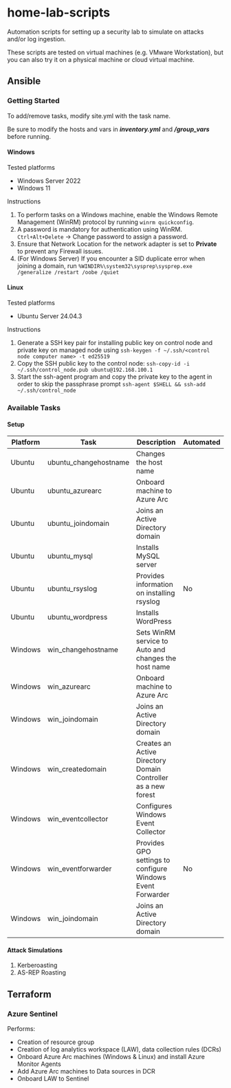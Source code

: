 # home-lab-scripts

Automation scripts for setting up a security lab to simulate on attacks and/or log ingestion.

These scripts are tested on virtual machines (e.g. VMware Workstation), but you can also try it on a physical machine or cloud virtual machine.

## Ansible

### Getting Started

To add/remove tasks, modify site.yml with the task name.

Be sure to modify the hosts and vars in ***inventory.yml*** and ***/group_vars*** before running.

#### Windows
Tested platforms
- Windows Server 2022
- Windows 11

Instructions
1. To perform tasks on a Windows machine, enable the Windows Remote Management (WinRM) protocol by running `winrm quickconfig`.
2. A password is mandatory for authentication using WinRM. `Ctrl+Alt+Delete` -> Change password to assign a password.
3. Ensure that Network Location for the network adapter is set to **Private** to prevent any Firewall issues.
4. (For Windows Server) If you encounter a SID duplicate error when joining a domain, run `%WINDIR%\system32\sysprep\sysprep.exe /generalize /restart /oobe /quiet`

#### Linux
Tested platforms
- Ubuntu Server 24.04.3

Instructions
1. Generate a SSH key pair for installing public key on control node and private key on managed node using `ssh-keygen -f ~/.ssh/<control node computer name> -t ed25519`
2. Copy the SSH public key to the control node: `ssh-copy-id -i ~/.ssh/control_node.pub ubuntu@192.168.100.1`
3. Start the ssh-agent program and copy the private key to the agent in order to skip the passphrase prompt `ssh-agent $SHELL && ssh-add ~/.ssh/control_node`

### Available Tasks

#### Setup
| Platform | Task                  | Description                                                   | Automated |
| -------- | --------------------- | ------------------------------------------------------------- | --------- |
| Ubuntu   | ubuntu_changehostname | Changes the host name                                         |           |
| Ubuntu   | ubuntu_azurearc       | Onboard machine to Azure Arc                                  |           |
| Ubuntu   | ubuntu_joindomain     | Joins an Active Directory domain                              |           |
| Ubuntu   | ubuntu_mysql          | Installs MySQL server                                         |           |
| Ubuntu   | ubuntu_rsyslog        | Provides information on installing rsyslog                    | No        |
| Ubuntu   | ubuntu_wordpress      | Installs WordPress                                            |           |
| Windows  | win_changehostname    | Sets WinRM service to Auto and changes the host name          |           |
| Windows  | win_azurearc          | Onboard machine to Azure Arc                                  |           |
| Windows  | win_joindomain        | Joins an Active Directory domain                              |           |
| Windows  | win_createdomain      | Creates an Active Directory Domain Controller as a new forest |           |
| Windows  | win_eventcollector    | Configures Windows Event Collector                            |           |
| Windows  | win_eventforwarder    | Provides GPO settings to configure Windows Event Forwarder    | No        |
| Windows  | win_joindomain        | Joins an Active Directory domain                              |           | 

#### Attack Simulations
1. Kerberoasting
2. AS-REP Roasting

## Terraform

### Azure Sentinel

Performs:
- Creation of resource group
- Creation of log analytics workspace (LAW), data collection rules (DCRs)
- Onboard Azure Arc machines (Windows & Linux) and install Azure Monitor Agents
- Add Azure Arc machines to Data sources in DCR
- Onboard LAW to Sentinel